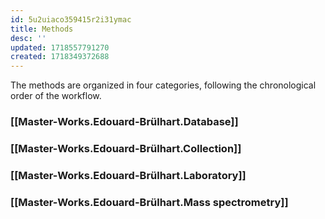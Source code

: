 ```yaml
---
id: 5u2uiaco359415r2i31ymac
title: Methods
desc: ''
updated: 1718557791270
created: 1718349372688
---
```

The methods are organized in four categories, following the chronological order of the workflow.

### [[Master-Works.Edouard-Brülhart.Database]]

### [[Master-Works.Edouard-Brülhart.Collection]]

### [[Master-Works.Edouard-Brülhart.Laboratory]]


### [[Master-Works.Edouard-Brülhart.Mass spectrometry]]

